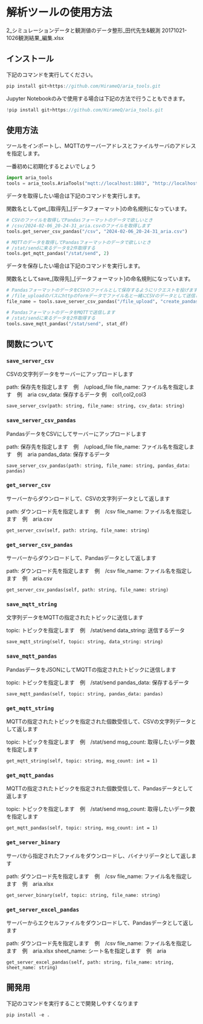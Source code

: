 # 解析ツールの使用方法
2_シミュレーションデータと観測値のデータ整形_田代先生&観測
20171021-1026観測結果_編集.xlsx

## インストール

下記のコマンドを実行してください。

```jsx
pip install git+https://github.com/HirameQ/aria_tools.git
```

Jupyter Notebookのみで使用する場合は下記の方法で行うこともできます。

```jsx
!pip install git+https://github.com/HirameQ/aria_tools.git
```

## 使用方法

ツールをインポートし、MQTTのサーバーアドレスとファイルサーバのアドレスを指定します。

一番初めに初期化するとよいでしょう

```python
import aria_tools
tools = aria_tools.AriaTools("mqtt://localhost:1883", "http://localhost:3000")
```

データを取得したい場合は下記のコマンドを実行します。

関数名としてget_[取得先]_[データフォーマット]の命名規則になっています。

```python
# CSVのファイルを取得してPandasフォーマットのデータで欲しいとき
# /csv/2024-02-06_20-24-31_aria.csvのファイルを取得します
tools.get_server_csv_pandas("/csv", "2024-02-06_20-24-31_aria.csv")

# MQTTのデータを取得してPandasフォーマットのデータで欲しいとき
# /stat/sendに来るデータを2件取得する
tools.get_mqtt_pandas("/stat/send", 2)
```

データを保存したい場合は下記のコマンドを実行します。

関数名としてsave_[取得先]_[データフォーマット]の命名規則になっています。

```python
# PandasフォーマットのデータをCSVのファイルとして保存するようにリクエストを投げます
# /file_uploadのパスにhttpのformデータでファイル名と一緒にCSVのデータとして送信します
file_name = tools.save_server_csv_pandas("/file_upload", "create_pandas", point_df)

# PandasフォーマットのデータをMQTTで送信します
# /stat/sendに来るデータを2件取得する
tools.save_mqtt_pandas("/stat/send", stat_df)
```

## 関数について

### `save_server_csv`

CSVの文字列データをサーバーにアップロードします

path: 保存先を指定します　例　/upload_file
file_name: ファイル名を指定します　例　aria
csv_data: 保存するデータ 例　col1,col2,col3

`save_server_csv(path: string, file_name: string, csv_data: string)`

### `save_server_csv_pandas`

PandasデータをCSVにしてサーバーにアップロードします

path: 保存先を指定します　例　/upload_file
file_name: ファイル名を指定します　例　aria
pandas_data: 保存するデータ

`save_server_csv_pandas(path: string, file_name: string, pandas_data: pandas)`

### `get_server_csv`

サーバーからダウンロードして、CSVの文字列データとして返します

path: ダウンロード先を指定します　例　/csv
file_name: ファイル名を指定します　例　aria.csv

`get_server_csv(self, path: string, file_name: string)`

### `get_server_csv_pandas`

サーバーからダウンロードして、Pandasデータとして返します

path: ダウンロード先を指定します　例　/csv
file_name: ファイル名を指定します　例　aria.csv

`get_server_csv_pandas(self, path: string, file_name: string)`

### `save_mqtt_string`

文字列データをMQTTの指定されたトピックに送信します

topic: トピックを指定します　例　/stat/send
data_string: 送信するデータ

`save_mqtt_string(self, topic: string, data_string: string)`

### `save_mqtt_pandas`

PandasデータをJSONにしてMQTTの指定されたトピックに送信します

topic: トピックを指定します　例　/stat/send
pandas_data: 保存するデータ

`save_mqtt_pandas(self, topic: string, pandas_data: pandas)`

### `get_mqtt_string`

MQTTの指定されたトピックを指定された個数受信して、CSVの文字列データとして返します

topic: トピックを指定します　例　/stat/send
msg_count: 取得したいデータ数を指定します

`get_mqtt_string(self, topic: string, msg_count: int = 1)`

### `get_mqtt_pandas`

MQTTの指定されたトピックを指定された個数受信して、Pandasデータとして返します

topic: トピックを指定します　例　/stat/send
msg_count: 取得したいデータ数を指定します

`get_mqtt_pandas(self, topic: string, msg_count: int = 1)`


### `get_server_binary`

サーバから指定されたファイルをダウンロードし、バイナリデータとして返します

path: ダウンロード先を指定します　例　/csv
file_name: ファイル名を指定します　例　aria.xlsx

`get_server_binary(self, topic: string, file_name: string)`

### `get_server_excel_pandas`

サーバーからエクセルファイルをダウンロードして、Pandasデータとして返します

path: ダウンロード先を指定します　例　/csv
file_name: ファイル名を指定します　例　aria.xlsx
sheet_name: シート名を指定します　例　aria


`get_server_excel_pandas(self, path: string, file_name: string, sheet_name: string)`



## 開発用

下記のコマンドを実行することで開発しやすくなります

```commandline
pip install -e .
```